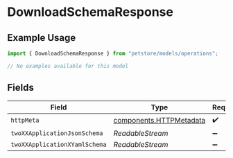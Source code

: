 # DownloadSchemaResponse

## Example Usage

```typescript
import { DownloadSchemaResponse } from "petstore/models/operations";

// No examples available for this model
```

## Fields

| Field                                                              | Type                                                               | Required                                                           | Description                                                        |
| ------------------------------------------------------------------ | ------------------------------------------------------------------ | ------------------------------------------------------------------ | ------------------------------------------------------------------ |
| `httpMeta`                                                         | [components.HTTPMetadata](../../models/components/httpmetadata.md) | :heavy_check_mark:                                                 | N/A                                                                |
| `twoXXApplicationJsonSchema`                                       | *ReadableStream<Uint8Array>*                                       | :heavy_minus_sign:                                                 | OK                                                                 |
| `twoXXApplicationXYamlSchema`                                      | *ReadableStream<Uint8Array>*                                       | :heavy_minus_sign:                                                 | OK                                                                 |